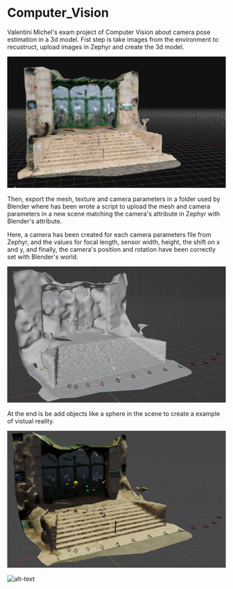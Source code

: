 # Computer_Vision
Valentini Michel's exam project of Computer Vision about camera pose estimation in a 3d model. 
Fist step is take images from the environment to recustruct, upload images in Zephyr and create the 3d model. 

 <p align="center">
   <img src="docs/Immagine.png">
 </p>

 
Then, export the mesh, texture and camera parameters in a folder used by Blender where has been wrote a script to upload the mesh and camera parameters in a new scene matching the camera's attribute in Zephyr with Blender's attribute.

Here, a camera has been created for each camera parameters file from Zephyr, and the values for focal length, sensor width, height, the shift on x and y, and finally, the camera's position and rotation have been correctly set with Blender's world.

 <p align="center">
   <img src="docs/Immagine2.png">
 </p>
At the end is be add objects like a sphere in the scene to create a example of vistual reality. 

 <p align="center">
   <img src="docs/Immagine1.png">
 </p>

![alt-text]([link](https://github.com/ValentiniMichel/Computer_Vision/blob/main/docs/ezgif.com-video-to-gif%20(1).gif)https://github.com/ValentiniMichel/Computer_Vision/blob/main/docs/ezgif.com-video-to-gif%20(1).gif)
